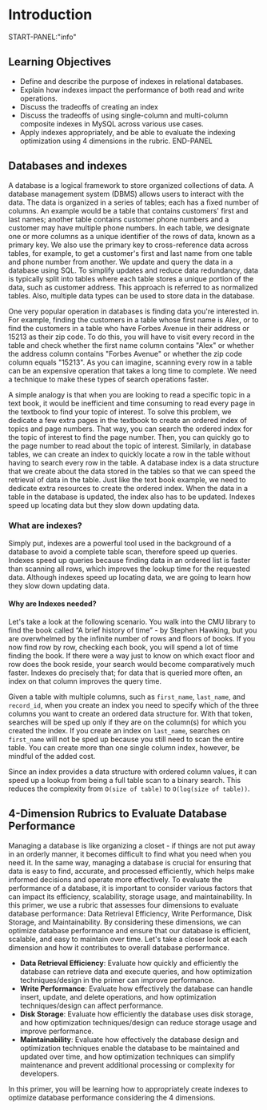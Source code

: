# Introduction

START-PANEL:"info"
## Learning Objectives

* Define and describe the purpose of indexes in relational databases.
* Explain how indexes impact the performance of both read and write operations.
* Discuss the tradeoffs of creating an index
* Discuss the tradeoffs of using single-column and multi-column composite indexes in MySQL across various use cases.
* Apply indexes appropriately, and be able to evaluate the indexing optimization using 4 dimensions in the rubric.
END-PANEL

## Databases and indexes
A database is a logical framework to store organized collections of data. A database management system (DBMS) allows users to interact with the data. The data is organized in a series of tables; each has a fixed number of columns. An example would be a table that contains customers' first and last names; another table contains customer phone numbers and a customer may have multiple phone numbers. In each table, we designate one or more columns as a unique identifier of the rows of data, known as a primary key. We also use the primary key to cross-reference data across tables, for example, to get a customer's first and last name from one table and phone number from another. We update and query the data in a database using SQL. To simplify updates and reduce data redundancy, data is typically split into tables where each table stores a unique portion of the data, such as customer address. This approach is referred to as normalized tables.  Also, multiple data types can be used to store data in the database.

One very popular operation in databases is finding data you're interested in. For example, finding the customers in a table whose first name is Alex, or to find the customers in a table who have Forbes Avenue in their address or 15213 as their zip code. To do this, you will have to visit every record in the table and check whether the first name column contains "Alex"  or whether the address column contains "Forbes Avenue" or whether the zip code column equals "15213". As you can imagine, scanning every row in a table can be an expensive operation that takes a long time to complete. We need a technique to make these types of search operations faster.

A simple analogy is that when you are looking to read a specific topic in a text book, it would be inefficient and time consuming to read every page in the textbook to find your topic of interest. To solve this problem, we dedicate a few extra pages in the textbook to create an ordered index of topics and page numbers. That way, you can search the ordered index for the topic of interest to find the page number. Then, you can quickly go to the page number to read about the topic of interest. Similarly, in database tables, we can create an index to quickly locate a row in the table without having to search every row in the table.
A database index is a data structure that we create about the data stored in the tables so that we can speed the retrieval of data in the table. Just like the text book example, we need to dedicate extra resources to create the ordered index. When the data in a table in the database is updated, the index also has to be updated. Indexes speed up locating data but they slow down updating data.

### What are indexes?
Simply put, indexes are a powerful tool used in the background of a database to avoid a complete table scan, therefore speed up queries. Indexes speed up queries because finding data in an ordered list is faster than scanning all rows, which improves the lookup time for the requested data. Although indexes speed up locating data, we are going to learn how they slow down updating data.

#### Why are Indexes needed?
Let's take a look at the following scenario. You walk into the CMU library to find the book called “A brief history of time” - by Stephen Hawking, but you are overwhelmed by the infinite number of rows and floors of books. If you now find row by row, checking each book, you will spend a lot of time finding the book. If there were a way just to know on which exact floor and row does the book reside, your search would become comparatively much faster. Indexes do precisely that; for data that is queried more often, an index on that column improves the query time.

Given a table with multiple columns, such as `first_name`, `last_name`, and `record_id`, when you create an index you need to specify which of the three columns you want to create an ordered data structure for. With that token, searches will be sped up only if they are on the column(s) for which you created the index. If you create an index on `last_name`, searches on `first_name` will not be sped up because you still need to scan the entire table. You can create more than one single column index, however, be mindful of the added cost.

Since an index provides a data structure with ordered column values, it can speed up a lookup from being a full table scan to a binary search. This reduces the complexity from  `O(size of table)` to `O(log(size of table))`.

## 4-Dimension Rubrics to Evaluate Database Performance
Managing a database is like organizing a closet - if things are not put away in an orderly manner, it becomes difficult to find what you need when you need it. In the same way, managing a database is crucial for ensuring that data is easy to find, accurate, and processed efficiently, which helps make informed decisions and operate more effectively. To evaluate the performance of a database, it is important to consider various factors that can impact its efficiency, scalability, storage usage, and maintainability.
In this primer, we use a rubric that assesses four dimensions to evaluate database performance: Data Retrieval Efficiency, Write Performance, Disk Storage, and Maintainability. By considering these dimensions, we can optimize database performance and ensure that our database is efficient, scalable, and easy to maintain over time. Let's take a closer look at each dimension and how it contributes to overall database performance.

* **Data Retrieval Efficiency**: Evaluate how quickly and efficiently the database can retrieve data and execute queries, and how optimization techniques/design in the primer can improve performance.
* **Write Performance**: Evaluate how effectively the database can handle insert, update, and delete operations, and how optimization techniques/design can affect performance.
* **Disk Storage**: Evaluate how efficiently the database uses disk storage, and how optimization techniques/design can reduce storage usage and improve performance.
* **Maintainability**: Evaluate how effectively the database design and optimization techniques enable the database to be maintained and updated over time, and how optimization techniques can simplify maintenance and prevent additional processing or complexity for developers.

In this primer, you will be learning how to appropriately create indexes to optimize database performance considering the 4 dimensions. 
